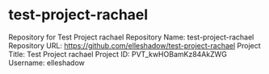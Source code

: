 # test-project-rachael
Repository for Test Project rachael
Repository Name: test-project-rachael
Repository URL: https://github.com/elleshadow/test-project-rachael
Project Title: Test Project rachael
Project ID: PVT_kwHOBamKz84AkZWG
Username: elleshadow
